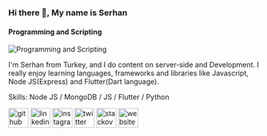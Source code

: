 ### Hi there 👋, My name is Serhan
#### Programming and Scripting
![Programming and Scripting](https://pbs.twimg.com/profile_banners/1373213481147760642/1656741905/600x200)

I'm Serhan from Turkey, and I do content on server-side and Development. I really enjoy learning languages, frameworks and libraries like Javascript, Node JS(Express) and Flutter(Dart language).

Skills: Node JS / MongoDB / JS / Flutter / Python



[<img src='https://cdn.jsdelivr.net/npm/simple-icons@3.0.1/icons/github.svg' alt='github' height='40'>](https://github.com/https://github.com/SerhanTelatar)  [<img src='https://cdn.jsdelivr.net/npm/simple-icons@3.0.1/icons/linkedin.svg' alt='linkedin' height='40'>](https://www.linkedin.com/in/https://www.linkedin.com/in/serhan-telatar-b6a78a222//)  [<img src='https://cdn.jsdelivr.net/npm/simple-icons@3.0.1/icons/instagram.svg' alt='instagram' height='40'>](https://www.instagram.com/https://www.instagram.com/srhnemre//)  [<img src='https://cdn.jsdelivr.net/npm/simple-icons@3.0.1/icons/twitter.svg' alt='twitter' height='40'>](https://twitter.com/https://twitter.com/telatarserhan)  [<img src='https://cdn.jsdelivr.net/npm/simple-icons@3.0.1/icons/stackoverflow.svg' alt='stackoverflow' height='40'>](https://stackoverflow.com/users/https://stackoverflow.com/users/17166395/serhan-telatar)  [<img src='https://cdn.jsdelivr.net/npm/simple-icons@3.0.1/icons/icloud.svg' alt='website' height='40'>](degonis.com)  

